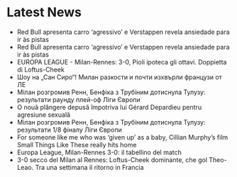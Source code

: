 # Latest News
-  Red Bull apresenta carro ‘agressivo’ e Verstappen revela ansiedade para ir às pistas
-  Red Bull apresenta carro ‘agressivo’ e Verstappen revela ansiedade para ir às pistas
-  EUROPA LEAGUE - Milan-Rennes: 3-0, Pioli ipoteca gli ottavi. Doppietta di Loftus-Cheek
-  Шоу на „Сан Сиро“! Милан разкости и почти изхвърли французи от ЛЕ
-  Мілан розгромив Ренн, Бенфіка з Трубіним дотиснула Тулузу: результати раунду плей-оф Ліги Європи
-  O nouă plângere depusă împotriva lui Gérard Depardieu pentru agresiune sexuală
-  Мілан розгромив Ренн, Бенфіка з Трубіним дотиснула Тулузу: результати 1/8 фіналу Ліги Європи
-  For someone like me who was ‘given up’ as a baby, Cillian Murphy’s film Small Things Like These really hits home
-  Europa League, Milan-Rennes 3-0: il tabellino del match
-  3-0 secco del Milan al Rennes: Loftus-Cheek dominante, che gol Theo-Leao. Tra una settimana il ritorno in Francia
